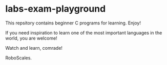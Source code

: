 # labs-exam-playground
This repsitory contains beginner C programs for learning. Enjoy!

If you need inspiration to learn one of the most important languages in the world, you are welcome! 

Watch and learn, comrade!

RoboScales.

